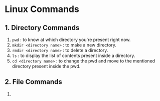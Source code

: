 # Linux Commands

## 1. Directory Commands

1. `pwd` : to know at which directory you're present right now.
2. `mkdir <directory name>` : to make a new directory.
3. `rmdir <directory name>` : to delete a directory.
4. `ls` : to display the list of contents present inside a directory.
5. `cd <directory name>` : to change the pwd and move to the mentioned directory present inside the pwd.

## 2. File Commands

1. 